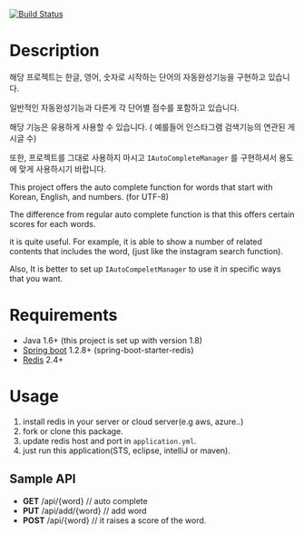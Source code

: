 [![Build Status](https://travis-ci.org/okihouse/spring-boot-redis-auto-complete.svg?branch=master)](https://travis-ci.org/okihouse/spring_boot_redis_auto_complete)

# Description
해당 프로젝트는 한글, 영어, 숫자로 시작하는 단어의 자동완성기능을 구현하고 있습니다.

일반적인 자동완성기능과 다른게 각 단어별 점수를 포함하고 있습니다. 

해당 기능은 유용하게 사용할 수 있습니다. ( 예를들어 인스타그램 검색기능의 연관된 게시글 수)

또한, 프로젝트를 그대로 사용하지 마시고 `IAutoCompleteManager` 를 구현하셔서 용도에 맞게 사용하시기 바랍니다.


This project offers the auto complete function for words that start with Korean, English, and numbers. (for UTF-8)

The difference from regular auto complete function is that this offers certain scores for each words.

it is quite useful. For example, it is able to show a number of related contents that includes the word, (just like the instagram search function).

Also, It is better to set up `IAutoCompeletManager` to use it in specific ways that you want.


# Requirements
* Java 1.6+ (this project is set up with version 1.8)
* [Spring boot](http://projects.spring.io/spring-boot/) 1.2.8+ (spring-boot-starter-redis)
* [Redis](http://redis.io/) 2.4+

# Usage
1. install redis in your server or cloud server(e.g aws, azure..)
1. fork or clone this package.
1. update redis host and port in `application.yml`.
1. just run this application(STS, eclipse, intelliJ or maven).

## Sample API

- **GET** /api/{word}  // auto complete
- **PUT** /api/add/{word} // add word
- **POST** /api/{word}  // it raises a score of the word.
